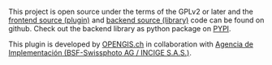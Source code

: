 This project is open source under the terms of the GPLv2 or later and the [frontend source (plugin)](https://github.com/opengisch/QgisModelBaker) and [backend source (library)](https://github.com/opengisch/QgisModelBakerLibrary) code can be found on github. Check out the backend library as python package on [PYPI](https://pypi.org/project/modelbaker/).

This plugin is developed by [OPENGIS.ch](https://www.opengis.ch) in collaboration with [Agencia de Implementación (BSF-Swissphoto AG / INCIGE S.A.S.)](https://www.proadmintierra.info/).
